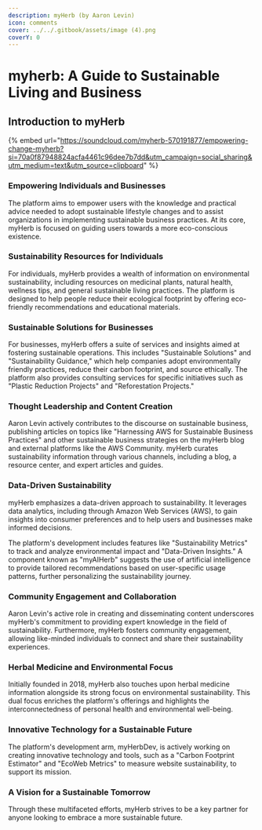 ```yaml
---
description: myHerb (by Aaron Levin)
icon: comments
cover: ../../.gitbook/assets/image (4).png
coverY: 0
---
```


# myherb: A Guide to Sustainable Living and Business

## **Introduction to myHerb**

{% embed url="https://soundcloud.com/myherb-570191877/empowering-change-myherb?si=70a0f87948824acfa4461c96dee7b7dd&utm_campaign=social_sharing&utm_medium=text&utm_source=clipboard" %}

### **Empowering Individuals and Businesses**

The platform aims to empower users with the knowledge and practical advice needed to adopt sustainable lifestyle changes and to assist organizations in implementing sustainable business practices. At its core, myHerb is focused on guiding users towards a more eco-conscious existence.

### **Sustainability Resources for Individuals**

For individuals, myHerb provides a wealth of information on environmental sustainability, including resources on medicinal plants, natural health, wellness tips, and general sustainable living practices. The platform is designed to help people reduce their ecological footprint by offering eco-friendly recommendations and educational materials.

### **Sustainable Solutions for Businesses**

For businesses, myHerb offers a suite of services and insights aimed at fostering sustainable operations. This includes "Sustainable Solutions" and "Sustainability Guidance," which help companies adopt environmentally friendly practices, reduce their carbon footprint, and source ethically. The platform also provides consulting services for specific initiatives such as "Plastic Reduction Projects" and "Reforestation Projects."

### **Thought Leadership and Content Creation**

Aaron Levin actively contributes to the discourse on sustainable business, publishing articles on topics like "Harnessing AWS for Sustainable Business Practices" and other sustainable business strategies on the myHerb blog and external platforms like the AWS Community. myHerb curates sustainability information through various channels, including a blog, a resource center, and expert articles and guides.

### **Data-Driven Sustainability**

myHerb emphasizes a data-driven approach to sustainability. It leverages data analytics, including through Amazon Web Services (AWS), to gain insights into consumer preferences and to help users and businesses make informed decisions.&#x20;

The platform's development includes features like "Sustainability Metrics" to track and analyze environmental impact and "Data-Driven Insights." A component known as "myAIHerb" suggests the use of artificial intelligence to provide tailored recommendations based on user-specific usage patterns, further personalizing the sustainability journey.

### **Community Engagement and Collaboration**

Aaron Levin's active role in creating and disseminating content underscores myHerb's commitment to providing expert knowledge in the field of sustainability. Furthermore, myHerb fosters community engagement, allowing like-minded individuals to connect and share their sustainability experiences.

### **Herbal Medicine and Environmental Focus**

Initially founded in 2018, myHerb also touches upon herbal medicine information alongside its strong focus on environmental sustainability. This dual focus enriches the platform's offerings and highlights the interconnectedness of personal health and environmental well-being.

### **Innovative Technology for a Sustainable Future**

The platform's development arm, myHerbDev, is actively working on creating innovative technology and tools, such as a "Carbon Footprint Estimator" and "EcoWeb Metrics" to measure website sustainability, to support its mission.

### **A Vision for a Sustainable Tomorrow**

Through these multifaceted efforts, myHerb strives to be a key partner for anyone looking to embrace a more sustainable future.
